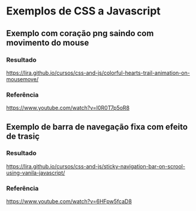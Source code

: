 # Exemplos de CSS a Javascript

## Exemplo com coração png saindo com movimento do mouse

### Resultado

<https://lira.github.io/cursos/css-and-js/colorful-hearts-trail-animation-on-mousemove/>

### Referência

<https://www.youtube.com/watch?v=I0R0T7p5oR8>

## Exemplo de barra de navegação fixa com efeito de trasiç

### Resultado

<https://lira.github.io/cursos/css-and-js/sticky-navigation-bar-on-scrool-using-vanila-javascript/>

### Referência

<https://www.youtube.com/watch?v=6HFpw5fcaD8>